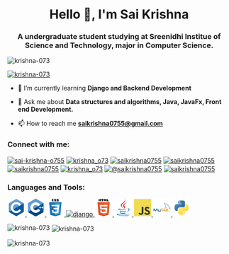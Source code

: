 <h1 align="center">Hello 👋, I'm Sai Krishna</h1>
<h3 align="center">A undergraduate student studying at Sreenidhi Institue of Science and Technology, major in Computer Science.</h3>

<p align="left"> <img src="https://komarev.com/ghpvc/?username=krishna-073&label=Profile%20views&color=0e75b6&style=flat" alt="krishna-073" /> </p>

<p align="left"> <a href="https://github.com/ryo-ma/github-profile-trophy"><img src="https://github-profile-trophy.vercel.app/?username=krishna-073" alt="krishna-073" /></a> </p>

- 🌱 I’m currently learning **Django and Backend Development**

- 💬 Ask me about **Data structures and algorithms, Java, JavaFx, Front end Development.**

- 📫 How to reach me **saikrishna0755@gmail.com**

<h3 align="left">Connect with me:</h3>
<p align="left">
<a href="https://linkedin.com/in/sai-krishna-o755" target="blank"><img align="center" src="https://raw.githubusercontent.com/rahuldkjain/github-profile-readme-generator/master/src/images/icons/Social/linked-in-alt.svg" alt="sai-krishna-o755" height="30" width="40" /></a>
<a href="https://instagram.com/krishna_o73" target="blank"><img align="center" src="https://raw.githubusercontent.com/rahuldkjain/github-profile-readme-generator/master/src/images/icons/Social/instagram.svg" alt="krishna_o73" height="30" width="40" /></a>
<a href="https://www.codechef.com/users/saikrishna0755" target="blank"><img align="center" src="https://cdn.jsdelivr.net/npm/simple-icons@3.1.0/icons/codechef.svg" alt="saikrishna0755" height="30" width="40" /></a>
<a href="https://www.hackerrank.com/saikrishna0755" target="blank"><img align="center" src="https://raw.githubusercontent.com/rahuldkjain/github-profile-readme-generator/master/src/images/icons/Social/hackerrank.svg" alt="saikrishna0755" height="30" width="40" /></a>
<a href="https://codeforces.com/profile/saikrishna0755" target="blank"><img align="center" src="https://raw.githubusercontent.com/rahuldkjain/github-profile-readme-generator/master/src/images/icons/Social/codeforces.svg" alt="saikrishna0755" height="30" width="40" /></a>
<a href="https://www.leetcode.com/krishna_o73" target="blank"><img align="center" src="https://raw.githubusercontent.com/rahuldkjain/github-profile-readme-generator/master/src/images/icons/Social/leet-code.svg" alt="krishna_o73" height="30" width="40" /></a>
<a href="https://www.hackerearth.com/@saikrishna0755" target="blank"><img align="center" src="https://raw.githubusercontent.com/rahuldkjain/github-profile-readme-generator/master/src/images/icons/Social/hackerearth.svg" alt="@saikrishna0755" height="30" width="40" /></a>
<a href="https://auth.geeksforgeeks.org/user/saikrishna0755" target="blank"><img align="center" src="https://raw.githubusercontent.com/rahuldkjain/github-profile-readme-generator/master/src/images/icons/Social/geeks-for-geeks.svg" alt="saikrishna0755" height="30" width="40" /></a>
</p>

<h3 align="left">Languages and Tools:</h3>
<p align="left"> <a href="https://www.cprogramming.com/" target="_blank" rel="noreferrer"> <img src="https://raw.githubusercontent.com/devicons/devicon/master/icons/c/c-original.svg" alt="c" width="40" height="40"/> </a> <a href="https://www.w3schools.com/cpp/" target="_blank" rel="noreferrer"> <img src="https://raw.githubusercontent.com/devicons/devicon/master/icons/cplusplus/cplusplus-original.svg" alt="cplusplus" width="40" height="40"/> </a> <a href="https://www.w3schools.com/css/" target="_blank" rel="noreferrer"> <img src="https://raw.githubusercontent.com/devicons/devicon/master/icons/css3/css3-original-wordmark.svg" alt="css3" width="40" height="40"/> </a> <a href="https://www.djangoproject.com/" target="_blank" rel="noreferrer"> <img src="https://cdn.worldvectorlogo.com/logos/django.svg" alt="django" width="40" height="40"/> </a> <a href="https://www.w3.org/html/" target="_blank" rel="noreferrer"> <img src="https://raw.githubusercontent.com/devicons/devicon/master/icons/html5/html5-original-wordmark.svg" alt="html5" width="40" height="40"/> </a> <a href="https://www.java.com" target="_blank" rel="noreferrer"> <img src="https://raw.githubusercontent.com/devicons/devicon/master/icons/java/java-original.svg" alt="java" width="40" height="40"/> </a> <a href="https://developer.mozilla.org/en-US/docs/Web/JavaScript" target="_blank" rel="noreferrer"> <img src="https://raw.githubusercontent.com/devicons/devicon/master/icons/javascript/javascript-original.svg" alt="javascript" width="40" height="40"/> </a> <a href="https://www.mysql.com/" target="_blank" rel="noreferrer"> <img src="https://raw.githubusercontent.com/devicons/devicon/master/icons/mysql/mysql-original-wordmark.svg" alt="mysql" width="40" height="40"/> </a> <a href="https://www.python.org" target="_blank" rel="noreferrer"> <img src="https://raw.githubusercontent.com/devicons/devicon/master/icons/python/python-original.svg" alt="python" width="40" height="40"/> </a> </p>

<p><img align="left" src="https://github-readme-stats.vercel.app/api/top-langs?username=krishna-073&show_icons=true&locale=en&layout=compact" alt="krishna-073" /></p>

<p>&nbsp;<img align="center" src="https://github-readme-stats.vercel.app/api?username=krishna-073&show_icons=true&locale=en" alt="krishna-073" /></p>

<p><img align="center" src="https://github-readme-streak-stats.herokuapp.com/?user=krishna-073&" alt="krishna-073" /></p>
